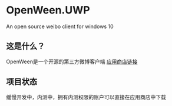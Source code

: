 # OpenWeen.UWP
An open source weibo client for windows 10

这是什么？
--------------
OpenWeen是一个开源的第三方微博客户端
[应用商店链接](https://www.microsoft.com/store/apps/9nblggh4qr41)

项目状态
---------------
缓慢开发中，内测中，拥有内测权限的账户可以直接在应用商店中下载
